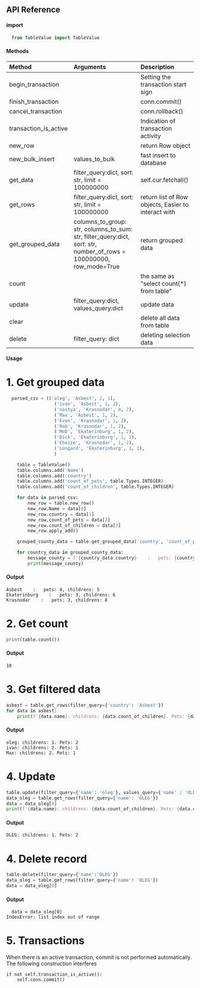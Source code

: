 
## API Reference

#### import

```python
  from TableValue import TableValue
```

#### Methods

| Method    | Arguments | Description                |
| :-------- | :-------- |:------------------------- |
| begin_transaction |  |Setting the transaction start sign |
| finish_transaction |  |conn.commit() |
| cancel_transaction |  |conn.rollback() |
| transaction_is_active |  |Indication of transaction activity |
| new_row |  |return Row object |
| new_bulk_insert | values_to_bulk |fast insert to database |
| get_data |  filter_query:dict, sort: str, limit = 100000000| self.cur.fetchall() |
| get_rows |  filter_query:dict, sort: str, limit = 100000000| return list of Row objects, Easier to interact with |
| get_grouped_data |  columns_to_group: str, columns_to_sum: str, filter_query:dict, sort: str, number_of_rows = 100000000, row_mode=True| return grouped data
| count |  | the same as "select count(*) from table" |
| update | filter_query:dict, values_query:dict | update data |
| clear |  | delete all data from table |
| delete | filter_query: dict | deleting selection data |




#### Usage
# 1. Get grouped data
```python
  parsed_csv = (('oleg', 'Asbest', 2, 1),
                  ('ivan', 'Asbest', 1, 2),
                  ('nastya', 'Krasnodar', 0, 2),
                  ('Max', 'Asbest', 1, 2),
                  ('Even', 'Krasnodar', 1, 2),
                  ('Rob', 'Krasnodar', 1, 2),
                  ('Mob', 'Ekaterinburg', 1, 2),
                  ('Dick', 'Ekaterinburg', 1, 2),
                  ('Cheize', 'Krasnodar', 1, 2),
                  ('Longard', 'Ekaterinburg', 1, 2),
                  )

    table = TableValue()
    table.columns.add('Name')
    table.columns.add('country')
    table.columns.add('count_of_pets', table.Types.INTEGER)
    table.columns.add('count_of_children', table.Types.INTEGER)

    for data in parsed_csv:
        new_row = table.new_row()
        new_row.Name = data[0]
        new_row.country = data[1]
        new_row.count_of_pets = data[2]
        new_row.count_of_children = data[3]
        new_row.apply_add()

    grouped_county_data = table.get_grouped_data('country', 'count_of_pets, count_of_children')

    for country_data in grouped_county_data:
        message_county = f'{country_data.country}    :   pets: {country_data.count_of_pets}, childrens: {country_data.count_of_children}'
        print(message_county)
```

#### Output

```http
Asbest    :   pets: 4, childrens: 5
Ekaterinburg    :   pets: 3, childrens: 6
Krasnodar    :   pets: 3, childrens: 8
```

# 2. Get count
```python
print(table.count())
```

#### Output

```http
10
```

# 3. Get filtered data
```python
asbest = table.get_rows(filter_query={'country': 'Asbest'})
for data in asbest:
    print(f'{data.name}: childrens: {data.count_of_children}. Pets: {data.count_of_pets}')
```
#### Output
```http
oleg: childrens: 1. Pets: 2
ivan: childrens: 2. Pets: 1
Max: childrens: 2. Pets: 1
```

# 4. Update
```python
table.update(filter_query={'name': 'oleg'}, values_query={'name' : 'OLEG'})
data_oleg = table.get_rows(filter_query={'name': 'OLEG'})
data = data_oleg[0]
print(f'{data.name}: childrens: {data.count_of_children}. Pets: {data.count_of_pets}')
```
#### Output
```
OLEG: childrens: 1. Pets: 2
```
# 4. Delete record
```python
table.delete(filter_query={'name':'OLEG'})
data_oleg = table.get_rows(filter_query={'name': 'OLEG'})
data = data_oleg[0]
```
#### Output
```
  data = data_oleg[0]
IndexError: list index out of range
```

# 5. Transactions
When there is an active transaction, commit is not performed automatically.
The following construction interferes

```
if not self.transaction_is_active():
    self.conn.commit()
```